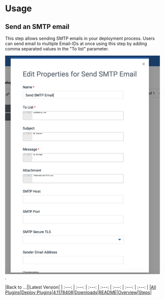 # Usage

## Send an SMTP email

This step allows sending SMTP emails in your deployment process. Users can send email to multiple Email-IDs at once using this step by adding comma separated values in the "To list" parameter. 

[![ Send SMTP Email Example ](media/step.png)](media/step.png).


|Back to ...||Latest Version|
| :---: | :---: | :---: | :---: | :---: | :---: | :---: |
|[All Plugins](../../index.md)|[Deploy Plugins](../README.md)|[4.1178408](https://raw.githubusercontent.com/UrbanCode/IBM-UCD-PLUGINS/main/files/Send-SMTP-Email/devops-deploy-Send-SMTP-Email-4.1178408.zip)|[Downloads](downloads.md)|[README](README.md)|[Overview](overview.md)|[Steps](steps.md)|